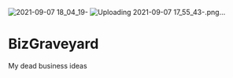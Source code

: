 ![2021-09-07 18_04_19-](https://user-images.githubusercontent.com/74078771/132429237-af694cc9-550c-4aa0-8d15-9acb13f46cc9.png)
![Uploading 2021-09-07 17_55_43-.png…]()
# BizGraveyard
My dead business ideas
